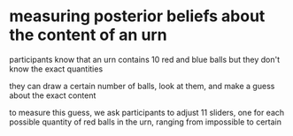 # measuring posterior beliefs about the content of an urn
participants know that an urn contains 10 red and blue balls but they don't know the exact quantities

they can draw a certain number of balls, look at them, and make a guess about the exact content

to measure this guess, we ask participants to adjust 11 sliders, one for each possible quantity of red balls in the urn, ranging from impossible to certain
